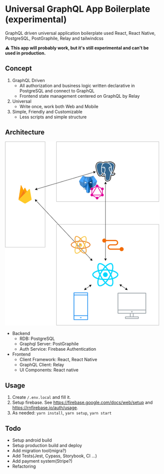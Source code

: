 # Universal GraphQL App Boilerplate (experimental)

GraphQL driven universal application boilerplate used React, React Native, PostgreSQL, PostGraphile, Relay and tailwindcss

:warning: **This app will probably work, but it's still experimental and can't be used in production.**

## Concept

1. GraphQL Driven
   - All authorization and business logic written declarative in PostgreSQL and connect to GraphQL
   - Frontend state management centered on GraphQL by Relay
2. Universal
   - Write once, work both Web and Mobile
3. Simple, Friendly and Customizable
   - Less scripts and simple structure

## Architecture

![Architecture](./architecture.png)

- Backend
  - RDB: PostgreSQL
  - Graphql Server: PostGraphile
  - Auth Service: Firebase Authentication
- Frontend
  - Client Framework: React, React Native
  - GraphQL Client: Relay
  - UI Components: React native

## Usage

1. Create `/.env.local` and fill it.
1. Setup firebase. See https://firebase.google.com/docs/web/setup and https://rnfirebase.io/auth/usage.
1. As needed: `yarn install`, `yarn setup`, `yarn start`

## Todo

- Setup android build
- Setup production build and deploy
- Add migration tool(migra?)
- Add Tests(Jest, Cypass, Storybook, CI ...)
- Add payment system(Stripe?)
- Refactoring
